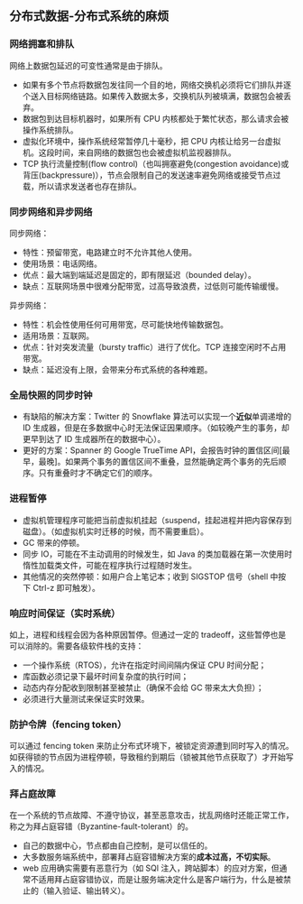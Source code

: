 ## 分布式数据-分布式系统的麻烦
### 网络拥塞和排队
网络上数据包延迟的可变性通常是由于排队。

- 如果有多个节点将数据包发往同一个目的地，网络交换机必须将它们排队并逐个送入目标网络链路。如果传入数据太多，交换机队列被填满，数据包会被丢弃。
- 数据包到达目标机器时，如果所有 CPU 内核都处于繁忙状态，那么请求会被操作系统排队。
- 虚拟化环境中，操作系统经常暂停几十毫秒，把 CPU 内核让给另一台虚拟机。这段时间，来自网络的数据包也会被虚拟机监视器排队。
- TCP 执行流量控制(flow control)（也叫拥塞避免(congestion avoidance)或背压(backpressure)），节点会限制自己的发送速率避免网络或接受节点过载，所以请求发送者也存在排队。

### 同步网络和异步网络
同步网络：

- 特性：预留带宽，电路建立时不允许其他人使用。
- 使用场景：电话网络。
- 优点：最大端到端延迟是固定的，即有限延迟（bounded delay）。
- 缺点：互联网场景中很难分配带宽，过高导致浪费，过低则可能传输缓慢。

异步网络：

- 特性：机会性使用任何可用带宽，尽可能快地传输数据包。
- 适用场景：互联网。
- 优点：针对突发流量（bursty traffic）进行了优化。TCP 连接空闲时不占用带宽。
- 缺点：延迟没有上限，会带来分布式系统的各种难题。

### 全局快照的同步时钟

- 有缺陷的解决方案：Twitter 的 Snowflake 算法可以实现一个**近似**单调递增的 ID 生成器，但是在多数据中心时无法保证因果顺序。（如较晚产生的事务，却更早到达了 ID 生成器所在的数据中心）。
- 更好的方案：Spanner 的 Google TrueTime API，会报告时钟的置信区间[最早，最晚]。如果两个事务的置信区间不重叠，显然能确定两个事务的先后顺序。只有重叠时才不确定它们的顺序。

### 进程暂停

- 虚拟机管理程序可能把当前虚拟机挂起（suspend，挂起进程并把内容保存到磁盘）。（如虚拟机实时迁移的时候，而不需要重启）。
- GC 带来的停顿。
- 同步 IO，可能在不主动调用的时候发生，如 Java 的类加载器在第一次使用时惰性加载类文件，可能在程序执行过程随时发生。
- 其他情况的突然停顿：如用户合上笔记本；收到 SIGSTOP 信号（shell 中按下 Ctrl-z 即可触发）。

### 响应时间保证（实时系统）
如上，进程和线程会因为各种原因暂停。但通过一定的 tradeoff，这些暂停也是可以消除的。需要各级软件栈的支持：

- 一个操作系统（RTOS），允许在指定时间间隔内保证 CPU 时间分配；
- 库函数必须记录下最坏时间复杂度的执行时间；
- 动态内存分配收到限制甚至被禁止（确保不会给 GC 带来太大负担）；
- 必须进行大量测试来保证实时效果。

### 防护令牌（fencing token）
可以通过 fencing token 来防止分布式环境下，被锁定资源遭到同时写入的情况。如获得锁的节点因为进程停顿，导致租约到期后（锁被其他节点获取了）才开始写入的情况。
### 拜占庭故障
在一个系统的节点故障、不遵守协议，甚至恶意攻击，扰乱网络时还能正常工作，称之为拜占庭容错（Byzantine-fault-tolerant）的。

- 自己的数据中心，节点都由自己控制，是可以信任的。
- 大多数服务端系统中，部署拜占庭容错解决方案的**成本过高，不切实际**。
- web 应用确实需要有恶意行为（如 SQl 注入，跨站脚本）的应对方案，但通常不适用拜占庭容错协议，而是让服务端决定什么是客户端行为，什么是被禁止的（输入验证、输出转义）。
